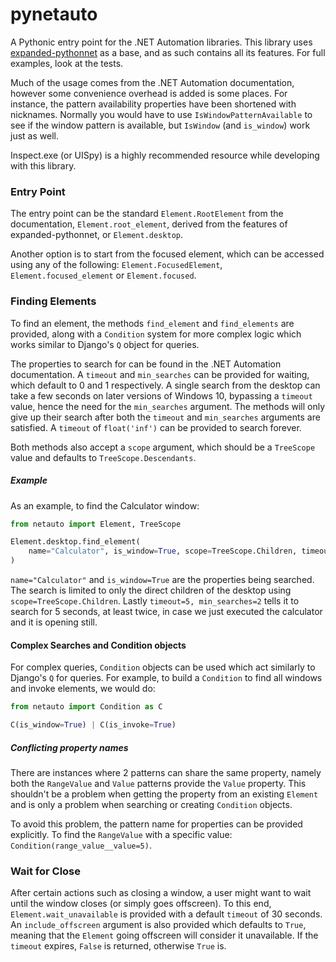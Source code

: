 # pynetauto
A Pythonic entry point for the .NET Automation libraries. This library uses [expanded-pythonnet](https://github.com/rheard/expanded-pythonnet) as a base,
    and as such contains all its features. For full examples, look at the tests.

Much of the usage comes from the .NET Automation documentation, however some convenience overhead is added is some places.
    For instance, the pattern availability properties have been shortened with nicknames. Normally you would have to
    use `IsWindowPatternAvailable` to see if the window pattern is available, but `IsWindow` (and `is_window`) work
    just as well.
    
Inspect.exe (or UISpy) is a highly recommended resource while developing with this library.


### Entry Point
The entry point can be the standard `Element.RootElement` from the documentation, `Element.root_element`, derived 
    from the features of expanded-pythonnet, or `Element.desktop`.
    
Another option is to start from the focused element, which can be accessed using any of the following: 
    `Element.FocusedElement`, `Element.focused_element` or `Element.focused`.


### Finding Elements
To find an element, the methods `find_element` and `find_elements` are provided, along with a `Condition` system 
    for more complex logic which works similar to Django's `Q` object for queries.
    
The properties to search for can be found in the .NET Automation documentation. A `timeout` and `min_searches` can
    be provided for waiting, which default to 0 and 1 respectively. A single search from the desktop can take a few
    seconds on later versions of Windows 10, bypassing a `timeout` value, hence the need for the `min_searches` argument.
    The methods will only give up their search after both the `timeout` and `min_searches` arguments are satisfied. A
    `timeout` of `float('inf')` can be provided to search forever.
    
Both methods also accept a `scope` argument, which should be a `TreeScope` value and defaults to `TreeScope.Descendants`.

##### Example
As an example, to find the Calculator window:
```python
from netauto import Element, TreeScope

Element.desktop.find_element(
    name="Calculator", is_window=True, scope=TreeScope.Children, timeout=5, min_searches=2,
)
```

`name="Calculator"` and `is_window=True` are the properties being searched. The search is limited to only the direct
    children of the desktop using `scope=TreeScope.Children`. Lastly `timeout=5, min_searches=2` tells it to search for
    5 seconds, at least twice, in case we just executed the calculator and it is opening still.

#### Complex Searches and Condition objects
For complex queries, `Condition` objects can be used which act similarly to Django's `Q` for queries. For example,
    to build a `Condition` to find all windows and invoke elements, we would do:

```python
from netauto import Condition as C

C(is_window=True) | C(is_invoke=True)
```

##### Conflicting property names
There are instances where 2 patterns can share the same property, namely both the `RangeValue` and `Value` patterns
    provide the `Value` property. This shouldn't be a problem when getting the property from an existing `Element` and
    is only a problem when searching or creating `Condition` objects.

To avoid this problem, the pattern name for properties can be provided explicitly. To find the `RangeValue` with
    a specific value: `Condition(range_value__value=5)`.


### Wait for Close
After certain actions such as closing a window, a user might want to wait until the window closes 
    (or simply goes offscreen). To this end, `Element.wait_unavailable` is provided with a default `timeout` of 
    30 seconds. An `include_offscreen` argument is also provided which defaults to `True`, meaning that the `Element` 
    going offscreen will consider it unavailable. If the `timeout` expires, `False` is returned, otherwise `True` is.